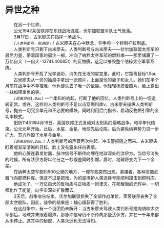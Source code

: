 # 异世之种
&emsp;&emsp;在另一个世界。  
&emsp;&emsp;公元1942莱茵联邦在东线战场连胜，伏尔加联盟军队士气低落。  
&emsp;&emsp;3月17日，古米廖夫在指挥一场战斗。  
&emsp;&emsp;*```[人类判断号，前进四！]```*  古米廖夫在心中默念，伸手将一个控制杆拉到底。  
&emsp;&emsp;人类判断号只剩下古米廖夫。人类判断号与古米廖夫——伏尔加联盟太空军的最后力量，带着国家的孤注一掷，冲向了纳粹太空军部的燃料库——那里储藏了一万亿自犬（一自犬=12741.40085t）的反物质，这足以摧毁整个纳粹太空军事系统。  
&emsp;&emsp;人类判断号开启了光学迷彩，消失在无垠的星空里。此时，它距离目标1.5au  
&emsp;&emsp;古米廖夫从一旁的抽屉中拿出一张照片，上面是他的妻子和女儿。她们在半个月前在战争中不幸罹难，他也便失去了唯一的依靠。他轻轻抚摸着照片，脸上露出一抹如释重负的笑。  
&emsp;&emsp;*```[距离目标1.0au]```* 一个柔和的响起，打断了他的回忆。人类判断号上的一切运转正常。或许，这样的人类判断号不足以击穿燃料库v。古米廖夫操纵人类判断号，抛去一切冗余单元和不必要的模块，同时利用后门指令，启动反物质引擎的全功率模式。  
&emsp;&emsp;旧历11451年4月19日，莱茵联邦正式发动对太阳系的侵略战争，和平年代结束。公元元年开始。此后，水星、金星、地球先后沦陷。后为避免纳粹势力进一步扩大，苏方炸毁了水星与金星。  
&emsp;&emsp;*```[距离目标0.2au。]```* 人类判断号的声音再次响起，冲击警报随之而来。古米廖夫盯着呢渐渐清晰的目标，脸上没有露出任何表情。  
&emsp;&emsp;他的心脏连着发射器，脉冲信号不断传向埋在地球深处的汰伊方。当信号消失的时候，所有汰伊方将以亿分之一秒误差同时引爆。届时，地球将变为下一个金星。  
&emsp;&emsp;在纳粹太空军部约500公里的地方，一艘军舰突然出现，紧接着，各种高能武器飞向那燃料库。但这不过是把戏，为的是掩护人类选择号能顺利撞击到燃料库。  
&emsp;&emsp;他成功了，一万亿自犬的反物质与正物质一同湮灭。在那耀眼的光辉中，一切都化作了能量，向宇宙深处扩散而去。  
&emsp;&emsp;3天后，战争宣告结束，伏尔加联盟损失了全部作战单位，莱茵联邦丧失了全部太空舰队。因此，战争的结果是：轴心国获得了胜利。  
&emsp;&emsp;在这战争中，有一个谜团仍未解开：当古米廖夫驾驶人类判断号撞向纳粹太空军部后，地球并未跟着爆炸，那脉冲信号仍不断传向那些汰伊方，并在一千年来都从未停止。这其中的秘密，人类永远也无法得知。  
